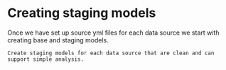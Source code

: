 # Creating staging models

Once we have set up source yml files for each data source we start with creating base and staging models.

```{admonition} Goal of this section:
Create staging models for each data source that are clean and can support simple analysis.
```
